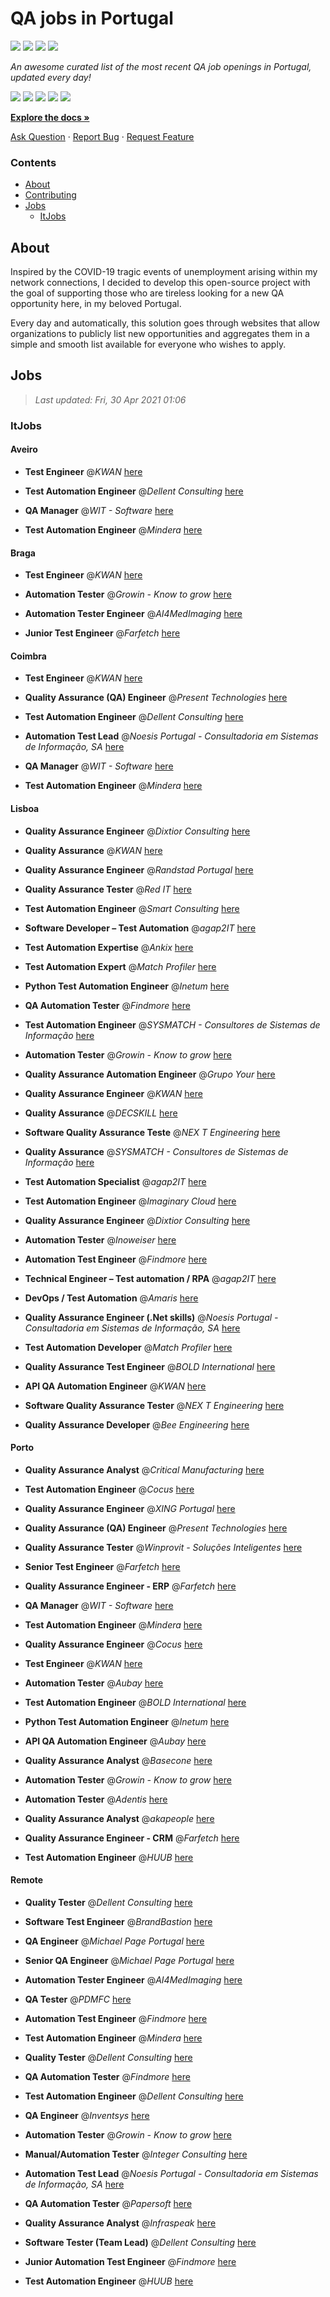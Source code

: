 QA jobs in Portugal
========================

![](https://img.shields.io/static/v1?label=%F0%9F%8C%9F&message=If%20Useful&color=BC4E99)
[![](https://img.shields.io/github/stars/sergiomartins8/qa-jobs-in-portugal)](https://github.com/sergiomartins8/qa-jobs-in-portugal/stargazers)
[![](https://img.shields.io/github/forks/sergiomartins8/qa-jobs-in-portugal)](https://github.com/sergiomartins8/qa-jobs-in-portugal/network/members)
[![](https://img.shields.io/badge/-sergiomartins8-blue?logo=Linkedin&logoColor=white)](https://www.linkedin.com/in/sergiomartins8/)

_An awesome curated list of the most recent QA job openings in Portugal, updated every day!_

[![](https://img.shields.io/github/v/release/sergiomartins8/qa-jobs-in-portugal)](https://github.com/sergiomartins8/qa-jobs-in-portugal/releases)
[![](https://github.com/sergiomartins8/qa-jobs-in-portugal/workflows/release/badge.svg)](https://github.com/sergiomartins8/qa-jobs-in-portugal/actions?query=workflow%3Arelease)
[![](https://img.shields.io/github/issues/sergiomartins8/qa-jobs-in-portugal)](https://github.com/sergiomartins8/qa-jobs-in-portugal/issues)
[![](https://img.shields.io/github/contributors/sergiomartins8/qa-jobs-in-portugal)](https://github.com/sergiomartins8/qa-jobs-in-portugal/graphs/contributors)
[![](https://img.shields.io/github/license/sergiomartins8/qa-jobs-in-portugal)](https://github.com/sergiomartins8/qa-jobs-in-portugal/blob/master/LICENSE)

**[Explore the docs »](https://github.com/sergiomartins8/qa-jobs-in-portugal/blob/master/docs/DOCUMENTATION.md)**

[Ask Question](https://github.com/sergiomartins8/qa-jobs-in-portugal/issues) 
·
[Report Bug](https://github.com/sergiomartins8/qa-jobs-in-portugal/issues)
·
[Request Feature](https://github.com/sergiomartins8/qa-jobs-in-portugal/issues)

### Contents
* [About](#about)
* [Contributing](https://github.com/sergiomartins8/qa-jobs-in-portugal/blob/master/docs/CONTRIBUTING.md)
* [Jobs](#jobs)
  * [ItJobs](#itjobs)

## About
Inspired by the COVID-19 tragic events of unemployment arising within my network connections, I decided to develop this open-source project with the goal of supporting those who are tireless looking for a new QA opportunity here, in my beloved Portugal.

Every day and automatically, this solution goes through websites that allow organizations to publicly list new opportunities and aggregates them in a simple and smooth list available for everyone who wishes to apply.

Jobs
---------

> _Last updated: Fri, 30 Apr 2021 01:06_

### ItJobs

#### Aveiro

- **Test Engineer** @_KWAN_ [here](https://www.itjobs.pt/oferta/379134/test-engineer)


- **Test Automation Engineer** @_Dellent Consulting_ [here](https://www.itjobs.pt/oferta/382366/test-automation-engineer)


- **QA Manager** @_WIT - Software_ [here](https://www.itjobs.pt/oferta/383376/qa-manager)


- **Test Automation Engineer** @_Mindera_ [here](https://www.itjobs.pt/oferta/380812/test-automation-engineer)

#### Braga

- **Test Engineer** @_KWAN_ [here](https://www.itjobs.pt/oferta/379134/test-engineer)


- **Automation Tester** @_Growin - Know to grow_ [here](https://www.itjobs.pt/oferta/381842/automation-tester)


- **Automation Tester Engineer** @_AI4MedImaging_ [here](https://www.itjobs.pt/oferta/381230/automation-tester-engineer)


- **Junior Test Engineer** @_Farfetch_ [here](https://www.itjobs.pt/oferta/383679/junior-test-engineer)

#### Coimbra

- **Test Engineer** @_KWAN_ [here](https://www.itjobs.pt/oferta/379134/test-engineer)


- **Quality Assurance (QA) Engineer** @_Present Technologies_ [here](https://www.itjobs.pt/oferta/380258/quality-assurance-qa-engineer)


- **Test Automation Engineer** @_Dellent Consulting_ [here](https://www.itjobs.pt/oferta/382366/test-automation-engineer)


- **Automation Test Lead** @_Noesis Portugal - Consultadoria em Sistemas de Informação, SA_ [here](https://www.itjobs.pt/oferta/382330/automation-test-lead)


- **QA Manager** @_WIT - Software_ [here](https://www.itjobs.pt/oferta/383376/qa-manager)


- **Test Automation Engineer** @_Mindera_ [here](https://www.itjobs.pt/oferta/380812/test-automation-engineer)

#### Lisboa

- **Quality Assurance Engineer** @_Dixtior Consulting_ [here](https://www.itjobs.pt/oferta/378732/quality-assurance-engineer)


- **Quality Assurance** @_KWAN_ [here](https://www.itjobs.pt/oferta/382798/quality-assurance)


- **Quality Assurance Engineer** @_Randstad Portugal_ [here](https://www.itjobs.pt/oferta/380362/quality-assurance-engineer)


- **Quality Assurance Tester** @_Red IT_ [here](https://www.itjobs.pt/oferta/377129/quality-assurance-tester)


- **Test Automation Engineer** @_Smart Consulting_ [here](https://www.itjobs.pt/oferta/377654/test-automation-engineer)


- **Software Developer – Test Automation** @_agap2IT_ [here](https://www.itjobs.pt/oferta/379565/software-developer-test-automation)


- **Test Automation Expertise** @_Ankix_ [here](https://www.itjobs.pt/oferta/378899/test-automation-expertise)


- **Test Automation Expert** @_Match Profiler_ [here](https://www.itjobs.pt/oferta/376759/test-automation-expert)


- **Python Test Automation Engineer** @_Inetum_ [here](https://www.itjobs.pt/oferta/382401/python-test-automation-engineer)


- **QA Automation Tester** @_Findmore_ [here](https://www.itjobs.pt/oferta/382283/qa-automation-tester)


- **Test Automation Engineer** @_SYSMATCH - Consultores de Sistemas de Informação_ [here](https://www.itjobs.pt/oferta/376461/test-automation-engineer)


- **Automation Tester** @_Growin - Know to grow_ [here](https://www.itjobs.pt/oferta/381842/automation-tester)


- **Quality Assurance Automation Engineer** @_Grupo Your_ [here](https://www.itjobs.pt/oferta/383093/quality-assurance-automation-engineer-mf-referencia-yp-dw-qe)


- **Quality Assurance Engineer** @_KWAN_ [here](https://www.itjobs.pt/oferta/382510/quality-assurance-engineer)


- **Quality Assurance** @_DECSKILL_ [here](https://www.itjobs.pt/oferta/381165/quality-assurance)


- **Software Quality Assurance Teste** @_NEX T Engineering_ [here](https://www.itjobs.pt/oferta/378659/software-quality-assurance-teste)


- **Quality Assurance** @_SYSMATCH - Consultores de Sistemas de Informação_ [here](https://www.itjobs.pt/oferta/374052/quality-assurance)


- **Test Automation Specialist** @_agap2IT_ [here](https://www.itjobs.pt/oferta/380917/test-automation-specialist)


- **Test Automation Engineer** @_Imaginary Cloud_ [here](https://www.itjobs.pt/oferta/380725/test-automation-engineer)


- **Quality Assurance Engineer** @_Dixtior Consulting_ [here](https://www.itjobs.pt/oferta/382332/quality-assurance-engineer)


- **Automation Tester** @_Inoweiser_ [here](https://www.itjobs.pt/oferta/380294/automation-tester)


- **Automation Test Engineer** @_Findmore_ [here](https://www.itjobs.pt/oferta/383269/automation-test-engineer)


- **Technical Engineer – Test automation / RPA** @_agap2IT_ [here](https://www.itjobs.pt/oferta/379628/technical-engineer-test-automation-rpa)


- **DevOps / Test Automation** @_Amaris_ [here](https://www.itjobs.pt/oferta/381024/devops-test-automation)


- **Quality Assurance Engineer (.Net skills)** @_Noesis Portugal - Consultadoria em Sistemas de Informação, SA_ [here](https://www.itjobs.pt/oferta/377393/quality-assurance-engineer-net-skills-lisbon)


- **Test Automation Developer** @_Match Profiler_ [here](https://www.itjobs.pt/oferta/376753/test-automation-developer)


- **Quality Assurance Test Engineer** @_BOLD International_ [here](https://www.itjobs.pt/oferta/376772/quality-assurance-test-engineer)


- **API QA Automation Engineer** @_KWAN_ [here](https://www.itjobs.pt/oferta/381805/api-qa-automation-engineer)


- **Software Quality Assurance Tester** @_NEX T Engineering_ [here](https://www.itjobs.pt/oferta/378234/software-quality-assurance-tester)


- **Quality Assurance Developer** @_Bee Engineering_ [here](https://www.itjobs.pt/oferta/380390/quality-assurance-developer)

#### Porto

- **Quality Assurance Analyst** @_Critical Manufacturing_ [here](https://www.itjobs.pt/oferta/379002/software-validation-engineer)


- **Test Automation Engineer** @_Cocus_ [here](https://www.itjobs.pt/oferta/382505/test-automation-engineer)


- **Quality Assurance Engineer** @_XING Portugal_ [here](https://www.itjobs.pt/oferta/382593/quality-assurance-engineer)


- **Quality Assurance (QA) Engineer** @_Present Technologies_ [here](https://www.itjobs.pt/oferta/380258/quality-assurance-qa-engineer)


- **Quality Assurance Tester** @_Winprovit - Soluções Inteligentes_ [here](https://www.itjobs.pt/oferta/383711/quality-assurance-tester)


- **Senior Test Engineer** @_Farfetch_ [here](https://www.itjobs.pt/oferta/382119/senior-test-engineer)


- **Quality Assurance Engineer - ERP** @_Farfetch_ [here](https://www.itjobs.pt/oferta/383684/quality-assurance-engineer-erp)


- **QA Manager** @_WIT - Software_ [here](https://www.itjobs.pt/oferta/383376/qa-manager)


- **Test Automation Engineer** @_Mindera_ [here](https://www.itjobs.pt/oferta/380812/test-automation-engineer)


- **Quality Assurance Engineer** @_Cocus_ [here](https://www.itjobs.pt/oferta/382492/quality-assurance-engineer)


- **Test Engineer** @_KWAN_ [here](https://www.itjobs.pt/oferta/379134/test-engineer)


- **Automation Tester** @_Aubay_ [here](https://www.itjobs.pt/oferta/383096/automation-tester)


- **Test Automation Engineer** @_BOLD International_ [here](https://www.itjobs.pt/oferta/378643/test-automation-engineer)


- **Python Test Automation Engineer** @_Inetum_ [here](https://www.itjobs.pt/oferta/382401/python-test-automation-engineer)


- **API QA Automation Engineer** @_Aubay_ [here](https://www.itjobs.pt/oferta/382465/api-qa-automation-engineer)


- **Quality Assurance Analyst** @_Basecone_ [here](https://www.itjobs.pt/oferta/382199/quality-assurance-analyst)


- **Automation Tester** @_Growin - Know to grow_ [here](https://www.itjobs.pt/oferta/381842/automation-tester)


- **Automation Tester** @_Adentis_ [here](https://www.itjobs.pt/oferta/383911/automation-tester)


- **Quality Assurance Analyst** @_akapeople_ [here](https://www.itjobs.pt/oferta/381706/quality-assurance-analyst)


- **Quality Assurance Engineer - CRM** @_Farfetch_ [here](https://www.itjobs.pt/oferta/383681/quality-assurance-engineer-crm)


- **Test Automation Engineer** @_HUUB_ [here](https://www.itjobs.pt/oferta/382908/test-automation-engineer)

#### Remote

- **Quality Tester** @_Dellent Consulting_ [here](https://www.itjobs.pt/oferta/382367/quality-tester)


- **Software Test Engineer** @_BrandBastion_ [here](https://www.itjobs.pt/oferta/379190/software-test-engineer-remote)


- **QA Engineer** @_Michael Page Portugal_ [here](https://www.itjobs.pt/oferta/382685/qa-engineer-m-f-full-remote)


- **Senior QA Engineer** @_Michael Page Portugal_ [here](https://www.itjobs.pt/oferta/379498/senior-qa-engineer-m-f-full-remote)


- **Automation Tester Engineer** @_AI4MedImaging_ [here](https://www.itjobs.pt/oferta/381230/automation-tester-engineer)


- **QA Tester** @_PDMFC_ [here](https://www.itjobs.pt/oferta/380988/qa-tester)


- **Automation Test Engineer** @_Findmore_ [here](https://www.itjobs.pt/oferta/383269/automation-test-engineer)


- **Test Automation Engineer** @_Mindera_ [here](https://www.itjobs.pt/oferta/380812/test-automation-engineer)


- **Quality Tester** @_Dellent Consulting_ [here](https://www.itjobs.pt/oferta/379006/quality-tester)


- **QA Automation Tester** @_Findmore_ [here](https://www.itjobs.pt/oferta/382283/qa-automation-tester)


- **Test Automation Engineer** @_Dellent Consulting_ [here](https://www.itjobs.pt/oferta/382366/test-automation-engineer)


- **QA Engineer** @_Inventsys_ [here](https://www.itjobs.pt/oferta/379049/qa-engineer)


- **Automation Tester** @_Growin - Know to grow_ [here](https://www.itjobs.pt/oferta/381842/automation-tester)


- **Manual/Automation Tester** @_Integer Consulting_ [here](https://www.itjobs.pt/oferta/381267/manual-automation-tester)


- **Automation Test Lead** @_Noesis Portugal - Consultadoria em Sistemas de Informação, SA_ [here](https://www.itjobs.pt/oferta/382330/automation-test-lead)


- **QA Automation Tester** @_Papersoft_ [here](https://www.itjobs.pt/oferta/377931/qa-automation-tester)


- **Quality Assurance Analyst** @_Infraspeak_ [here](https://www.itjobs.pt/oferta/383664/quality-assurance-analyst)


- **Software Tester (Team Lead)** @_Dellent Consulting_ [here](https://www.itjobs.pt/oferta/382825/software-tester-team-lead)


- **Junior Automation Test Engineer** @_Findmore_ [here](https://www.itjobs.pt/oferta/383250/junior-automation-test-engineer)


- **Test Automation Engineer** @_HUUB_ [here](https://www.itjobs.pt/oferta/382908/test-automation-engineer)

